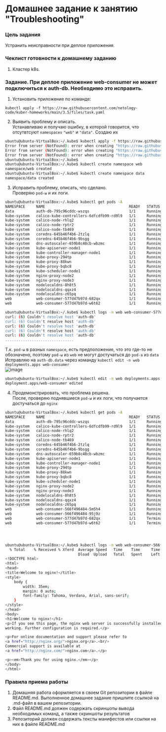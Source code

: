 # Домашнее задание к занятию "Troubleshooting"

### Цель задания

Устранить неисправности при деплое приложения.

### Чеклист готовности к домашнему заданию

1. Кластер k8s.

### Задание. При деплое приложение web-consumer не может подключиться к auth-db. Необходимо это исправить.

1. Установить приложение по команде:  
```shell
kubectl apply -f https://raw.githubusercontent.com/netology-code/kuber-homeworks/main/3.5/files/task.yaml
```
2. Выявить проблему и описать.  
Устанавливаю и получаю ошибку, в которой говорится, что отсутвтсуют `namespaces` `"web"` и `"data"`. Создаю их  
```bash
ubuntu@ubuntu-VirtualBox:~/.kube$ kubectl apply -f https://raw.githubusercontent.com/netology-code/kuber-homeworks/main/3.5/files/task.yaml
Error from server (NotFound): error when creating "https://raw.githubusercontent.com/netology-code/kuber-homeworks/main/3.5/files/task.yaml": namespaces "web" not found
Error from server (NotFound): error when creating "https://raw.githubusercontent.com/netology-code/kuber-homeworks/main/3.5/files/task.yaml": namespaces "data" not found
Error from server (NotFound): error when creating "https://raw.githubusercontent.com/netology-code/kuber-homeworks/main/3.5/files/task.yaml": namespaces "data" not found
ubuntu@ubuntu-VirtualBox:~/.kube$ 
ubuntu@ubuntu-VirtualBox:~/.kube$ kubectl create namespace web
namespace/web created
ubuntu@ubuntu-VirtualBox:~/.kube$ kubectl create namespace data
namespace/data created
```

3. Исправить проблему, описать, что сделано.  
Проверяю `pod-ы` и их логи.
```bash
ubuntu@ubuntu-VirtualBox:~/.kube$ kubectl get pods -A
NAMESPACE     NAME                                      READY   STATUS    RESTARTS   AGE
data          auth-db-795c96cddc-wszqs                  1/1     Running   0          86s
kube-system   calico-kube-controllers-6dfcdfb99-rd9l9   1/1     Running   0          115m
kube-system   calico-node-rhlq2                         1/1     Running   0          116m
kube-system   calico-node-rptr2                         1/1     Running   0          116m
kube-system   calico-node-tb469                         1/1     Running   0          116m
kube-system   coredns-645b46f4b6-2tzlq                  1/1     Running   0          115m
kube-system   coredns-645b46f4b6-9bsgg                  1/1     Running   0          115m
kube-system   dns-autoscaler-659b8c48cb-wbzmc           1/1     Running   0          115m
kube-system   kube-apiserver-node1                      1/1     Running   1          118m
kube-system   kube-controller-manager-node1             1/1     Running   2          118m
kube-system   kube-proxy-294tp                          1/1     Running   0          117m
kube-system   kube-proxy-88kwn                          1/1     Running   0          117m
kube-system   kube-proxy-bqbc8                          1/1     Running   0          117m
kube-system   kube-scheduler-node1                      1/1     Running   1          118m
kube-system   nginx-proxy-node2                         1/1     Running   0          115m
kube-system   nginx-proxy-node3                         1/1     Running   0          115m
kube-system   nodelocaldns-8h8t5                        1/1     Running   0          115m
kube-system   nodelocaldns-qqxz4                        1/1     Running   0          115m
kube-system   nodelocaldns-z65pq                        1/1     Running   0          115m
web           web-consumer-577d47b97d-682qx             1/1     Running   0          86s
web           web-consumer-577d47b97d-w6t62             1/1     Running   0          86s
```
```bash
ubuntu@ubuntu-VirtualBox:~/.kube$ kubectl logs -n web web-consumer-577d47b97d-682qx
curl: (6) Couldn't resolve host 'auth-db'
curl: (6) Couldn't resolve host 'auth-db'
curl: (6) Couldn't resolve host 'auth-db'
curl: (6) Couldn't resolve host 'auth-db'
curl: (6) Couldn't resolve host 'auth-db'
...............................
```
Т.к. `pod-ы` в разных `namespace`, есть предположение, что это где-то не обозначено, поэтому `pod-ы` из `web` не могут достучаться до `pod-a` из `data`  
Исправляю на `auth-db.data` через команду `kubectl edit -n web deployments.apps web-consumer`  
![image](https://github.com/Mix1g/netology/tree/master/14-kubecloud-05-Troubleshooting/239f.jpg)

```bash
ubuntu@ubuntu-VirtualBox:~/.kube$ kubectl edit -n web deployments.apps web-consumer
deployment.apps/web-consumer edited
```

4. Продемонстрировать, что проблема решена.  
После, проверяю поднявшиеся `pod-ы` и их логи, что получается достучаться до `nginx`
```bash
ubuntu@ubuntu-VirtualBox:~/.kube$ kubectl get pods -A
NAMESPACE     NAME                                      READY   STATUS        RESTARTS   AGE
data          auth-db-795c96cddc-wszqs                  1/1     Running       0          25m
kube-system   calico-kube-controllers-6dfcdfb99-rd9l9   1/1     Running       0          139m
kube-system   calico-node-rhlq2                         1/1     Running       0          140m
kube-system   calico-node-rptr2                         1/1     Running       0          140m
kube-system   calico-node-tb469                         1/1     Running       0          140m
kube-system   coredns-645b46f4b6-2tzlq                  1/1     Running       0          139m
kube-system   coredns-645b46f4b6-9bsgg                  1/1     Running       0          139m
kube-system   dns-autoscaler-659b8c48cb-wbzmc           1/1     Running       0          139m
kube-system   kube-apiserver-node1                      1/1     Running       1          142m
kube-system   kube-controller-manager-node1             1/1     Running       2          142m
kube-system   kube-proxy-294tp                          1/1     Running       0          141m
kube-system   kube-proxy-88kwn                          1/1     Running       0          141m
kube-system   kube-proxy-bqbc8                          1/1     Running       0          141m
kube-system   kube-scheduler-node1                      1/1     Running       1          142m
kube-system   nginx-proxy-node2                         1/1     Running       0          140m
kube-system   nginx-proxy-node3                         1/1     Running       0          140m
kube-system   nodelocaldns-8h8t5                        1/1     Running       0          139m
kube-system   nodelocaldns-qqxz4                        1/1     Running       0          139m
kube-system   nodelocaldns-z65pq                        1/1     Running       0          139m
web           web-consumer-566f496484-5m5h4             1/1     Running       0          19s
web           web-consumer-566f496484-95j9z             1/1     Running       0          20s
web           web-consumer-577d47b97d-682qx             1/1     Terminating   0          25m
web           web-consumer-577d47b97d-w6t62             1/1     Terminating   0          25m




ubuntu@ubuntu-VirtualBox:~/.kube$ kubectl logs -n web web-consumer-566f496484-5m5h4 
  % Total    % Received % Xferd  Average Speed   Time    Time     Time  Current
                                 Dload  Upload   Total   Spent    Left  Speed
<!DOCTYPE html>
<html>
<head>
<title>Welcome to nginx!</title>
<style>
    body {
        width: 35em;
        margin: 0 auto;
        font-family: Tahoma, Verdana, Arial, sans-serif;
    }
</style>
</head>
<body>
<h1>Welcome to nginx!</h1>
<p>If you see this page, the nginx web server is successfully installed and
working. Further configuration is required.</p>

<p>For online documentation and support please refer to
<a href="http://nginx.org/">nginx.org</a>.<br/>
Commercial support is available at
<a href="http://nginx.com/">nginx.com</a>.</p>

<p><em>Thank you for using nginx.</em></p>
</body>
</html>


```

### Правила приема работы

1. Домашняя работа оформляется в своем Git репозитории в файле README.md. Выполненное домашнее задание пришлите ссылкой на .md-файл в вашем репозитории.
2. Файл README.md должен содержать скриншоты вывода необходимых команд, а также скриншоты результатов
3. Репозиторий должен содержать тексты манифестов или ссылки на них в файле README.md
